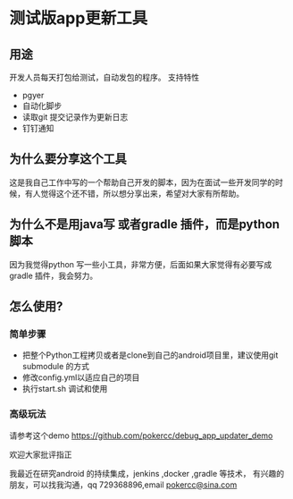 # 测试版app更新工具
## 用途
开发人员每天打包给测试，自动发包的程序。
支持特性
* pgyer
* 自动化脚步
* 读取git 提交记录作为更新日志
* 钉钉通知

## 为什么要分享这个工具
这是我自己工作中写的一个帮助自己开发的脚本，因为在面试一些开发同学的时候，有人觉得这个还不错，所以想分享出来，希望对大家有所帮助。

## 为什么不是用java写 或者gradle 插件，而是python 脚本
因为我觉得python 写一些小工具，非常方便，后面如果大家觉得有必要写成gradle 插件，我会努力。

## 怎么使用?
### 简单步骤
* 把整个Python工程拷贝或者是clone到自己的android项目里，建议使用git submodule 的方式
* 修改config.yml以适应自己的项目
* 执行start.sh 调试和使用

### 高级玩法
请参考这个demo https://github.com/pokercc/debug_app_updater_demo

欢迎大家批评指正





我最近在研究android 的持续集成，jenkins ,docker ,gradle 等技术，
有兴趣的朋友，可以找我沟通，qq 729368896,email pokercc@sina.com

